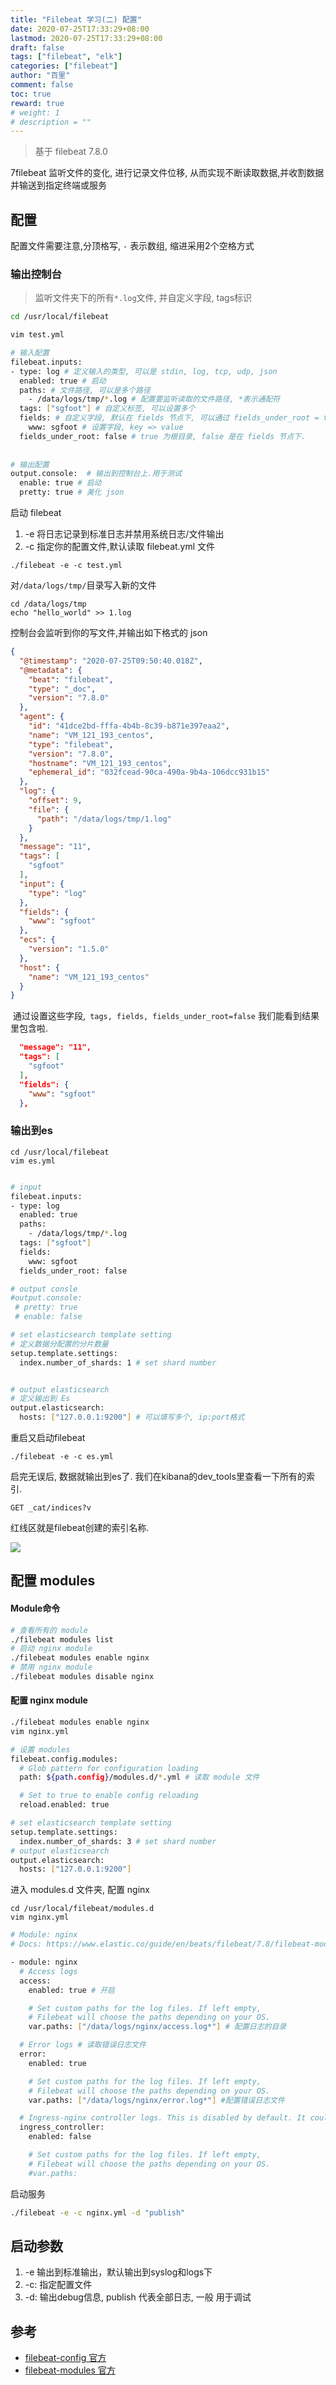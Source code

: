 ```yaml
---
title: "Filebeat 学习(二) 配置"
date: 2020-07-25T17:33:29+08:00
lastmod: 2020-07-25T17:33:29+08:00
draft: false
tags: ["filebeat", "elk"]
categories: ["filebeat"]
author: "百里"
comment: false
toc: true
reward: true
# weight: 1
# description = ""
---
```


> 基于 filebeat 7.8.0

7filebeat 监听文件的变化, 进行记录文件位移, 从而实现不断读取数据,并收割数据并输送到指定终端或服务

## 配置

配置文件需要注意,分顶格写, `-` 表示数组, 缩进采用2个空格方式

### 输出控制台

> 监听文件夹下的所有`*.log`文件, 并自定义字段, tags标识 

```bash
cd /usr/local/filebeat

vim test.yml
```

```bash
# 输入配置
filebeat.inputs:
- type: log # 定义输入的类型, 可以是 stdin, log, tcp, udp, json
  enabled: true # 启动
  paths: # 文件路径, 可以是多个路径
    - /data/logs/tmp/*.log # 配置要监听读取的文件路径, *表示通配符
  tags: ["sgfoot"] # 自定义标签, 可以设置多个
  fields: # 自定义字段, 默认在 fields 节点下, 可以通过 fields_under_root = true 设置为跟节点
    www: sgfoot # 设置字段, key => value
  fields_under_root: false # true 为根目录, false 是在 fields 节点下.
  
  
# 输出配置
output.console:  # 输出到控制台上.用于测试
  enable: true # 启动
  pretty: true # 美化 json  

```

启动 filebeat 

1. -e  将日志记录到标准日志并禁用系统日志/文件输出
2. -c 指定你的配置文件,默认读取 filebeat.yml 文件

```
./filebeat -e -c test.yml 
```

对`/data/logs/tmp/`目录写入新的文件

```
cd /data/logs/tmp
echo "hello_world" >> 1.log
```
控制台会监听到你的写文件,并输出如下格式的 json
```json
{
  "@timestamp": "2020-07-25T09:50:40.018Z",
  "@metadata": {
    "beat": "filebeat",
    "type": "_doc",
    "version": "7.8.0"
  },
  "agent": {
    "id": "41dce2bd-fffa-4b4b-8c39-b871e397eaa2",
    "name": "VM_121_193_centos",
    "type": "filebeat",
    "version": "7.8.0",
    "hostname": "VM_121_193_centos",
    "ephemeral_id": "032fcead-90ca-490a-9b4a-106dcc931b15"
  },
  "log": {
    "offset": 9,
    "file": {
      "path": "/data/logs/tmp/1.log"
    }
  },
  "message": "11",
  "tags": [
    "sgfoot"
  ],
  "input": {
    "type": "log"
  },
  "fields": {
    "www": "sgfoot"
  },
  "ecs": {
    "version": "1.5.0"
  },
  "host": {
    "name": "VM_121_193_centos"
  }
}

```

​       通过设置这些字段,` tags, fields, fields_under_root=false` 我们能看到结果里包含啦.

```json
  "message": "11",
  "tags": [
    "sgfoot"
  ],
  "fields": {
    "www": "sgfoot"
  },
```

### 输出到es

```
cd /usr/local/filebeat
vim es.yml
```

```bash

# input 
filebeat.inputs:
- type: log
  enabled: true
  paths:
    - /data/logs/tmp/*.log
  tags: ["sgfoot"]
  fields:
    www: sgfoot
  fields_under_root: false

# output consle 
#output.console:
 # pretty: true
 # enable: false

# set elasticsearch template setting
# 定义数据分配置的分片数量
setup.template.settings:
  index.number_of_shards: 1 # set shard number 


# output elasticsearch
# 定义输出到 Es
output.elasticsearch:
  hosts: ["127.0.0.1:9200"] # 可以填写多个, ip:port格式

```

重启又启动filebeat

````
./filebeat -e -c es.yml
````

启完无误后, 数据就输出到es了. 我们在kibana的dev_tools里查看一下所有的索引.

```
GET _cat/indices?v
```

红线区就是filebeat创建的索引名称.

![](https://cdn.jsdelivr.net/gh/yezihack/assets@master/b/20200726150603.png)

## 配置 modules

#### Module命令

```bash
# 查看所有的 module
./filebeat modules list 
# 启动 nginx module
./filebeat modules enable nginx 
# 禁用 nginx module
./filebeat modules disable nginx 
```

#### 配置 nginx module 

````bash
./filebeat modules enable nginx 
vim nginx.yml
````

```bash
# 设置 modules 
filebeat.config.modules:
  # Glob pattern for configuration loading
  path: ${path.config}/modules.d/*.yml # 读取 module 文件

  # Set to true to enable config reloading
  reload.enabled: true

# set elasticsearch template setting
setup.template.settings:
  index.number_of_shards: 3 # set shard number
# output elasticsearch
output.elasticsearch:
  hosts: ["127.0.0.1:9200"]
```

进入 modules.d 文件夹, 配置 nginx

```
cd /usr/local/filebeat/modules.d
vim nginx.yml
```

```bash
# Module: nginx
# Docs: https://www.elastic.co/guide/en/beats/filebeat/7.8/filebeat-module-nginx.html

- module: nginx
  # Access logs
  access:
    enabled: true # 开启

    # Set custom paths for the log files. If left empty,
    # Filebeat will choose the paths depending on your OS.
    var.paths: ["/data/logs/nginx/access.log*"] # 配置日志的目录

  # Error logs # 读取错误日志文件
  error:
    enabled: true

    # Set custom paths for the log files. If left empty,
    # Filebeat will choose the paths depending on your OS.
    var.paths: ["/data/logs/nginx/error.log*"] #配置错误日志文件

  # Ingress-nginx controller logs. This is disabled by default. It could be used in Kubernetes environments to parse ingress-nginx logs
  ingress_controller: 
    enabled: false

    # Set custom paths for the log files. If left empty,
    # Filebeat will choose the paths depending on your OS.
    #var.paths:

```

启动服务

```bash
./filebeat -e -c nginx.yml -d "publish"
```

## 启动参数

1. -e 输出到标准输出，默认输出到syslog和logs下
2. -c: 指定配置文件
3. -d: 输出debug信息, publish 代表全部日志, 一般 用于调试

## 参考

- [filebeat-config 官方](https://www.elastic.co/guide/en/beats/filebeat/current/filebeat-getting-started.html)
- [filebeat-modules 官方](https://www.elastic.co/guide/en/beats/filebeat/current/filebeat-modules.html)

